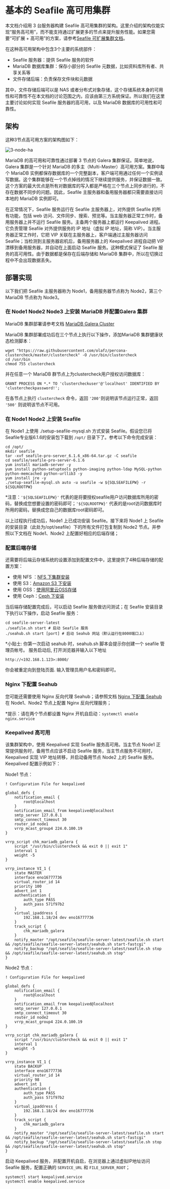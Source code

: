 # 基本的 Seafile 高可用集群

本文档介绍用 3 台服务器构建 Seafile 高可用集群的架构。这里介绍的架构仅能实现“服务高可用”，而不能支持通过扩展更多的节点来提升服务性能。如果您需要“可扩展 + 高可用”的方案，请参考[Seafile 可扩展集群文档](deploy_in_a_cluster.md)。

在这种高可用架构中包含3个主要的系统部件：

- Seafile 服务器：提供 Seafile 服务的软件
- MariaDB 数据库集群：保存小部分的 Seafile 元数据，比如资料库所有者、共享关系等
- 文件存储后端：负责保存文件块和元数据

其中，文件存储后端可以是 NAS 或者分布式对象存储，这个存储系统本身的可用性和可靠性不在本文档的讨论范围之内，应该由第三方系统保证。所以我们在这里主要讨论如何实现 Seafile 服务器的高可用，以及 MariaDB 数据库的可用性和可靠性。

## 架构

这种3节点高可用方案的架构图如下：

![3-node-ha](../images/3-node-ha.png)

MariaDB 的高可用和可靠性通过部署 3 节点的 Galera 集群保证。简单地说，Galera 集群是一个针对 MariaDB 的多主（Multi-Master）高可用方案。集群中每个 MariaDB 实例都保存数据库的一个完整副本，客户端可用通过任何一个实例读写数据。这个集群能够在一个节点掉线的情况下继续提供服务，并保证数据一致。这个方案的最大优点是所有对数据库的写入都是严格在三个节点上同步进行的，不存在数据不同步的问题。因此，Seafile 主服务器和备用服务器都只需要直接访问本地的 MariaDB 实例即可。

在正常情况下，Seafile 服务运行在 Seafile 主服务器上，对外提供 Seafile 的所有功能，包括 web 访问、文件同步、搜索、预览等。当主服务器正常工作时，备用服务器上并不运行 Seafile 服务。主备两个服务器上都运行 Keepalived 进程。它负责管理 Seafile 对外提供服务的 IP 地址（虚拟 IP 地址，简称 VIP）。当主服务器正常工作时，它把 VIP 关联在主服务器上，客户端通过主服务器访问 Seafile；当检测到主服务器宕机后，备用服务器上的 Keepalived 进程自动把 VIP 漂移到备用服务器，并自动在上面启动 Seafile 服务。这种模式保证了 Seafile 服务的高可用性。由于数据都是保存在后端存储和 MariaDB 集群中，所以在切换过程中不会出现数据丢失。

## 部署实现

以下我们把 Seafile 主服务器称为 Node1，备用服务器节点称为 Node2，第三个 MariaDB 节点称为 Node3。

### 在 Node1 Node2 Node3 上安装 MariaDB 并配置Galera 集群

MariaDB 集群部署请参考文档 [MariaDB Galera Cluster](https://mariadb.com/resources/blog/setting-mariadb-enterprise-cluster-part-2-how-set-mariadb-cluster)

MariaDB 集群部署成功后在三个节点上执行以下操作，添加MariaDB 集群健康状态检测脚本：

```
wget "https://raw.githubusercontent.com/olafz/percona-clustercheck/master/clustercheck" -O /usr/bin/clustercheck
cd /usr/bin
chmod 755 clustercheck
```

并在任意一个 MariaDB 群节点上为clustercheck用户授权访问数据库：

```
GRANT PROCESS ON *.* TO 'clustercheckuser'@'localhost' IDENTIFIED BY 'clustercheckpassword!';
```

在各节点上执行 `clustercheck` 命令，返回 `'200'`则说明该节点运行正常，返回 `'500'` 则说明该节点不可用。

### 在 Node1 Node2 上安装 Seafile

在 Node1 上使用 ./setup-seafile-mysql.sh 方式安装 Seafile。假设您已将Seafile专业版6.1.6的安装包下载到 `/opt/` 目录下了。参考以下命令完成安装：

```
cd /opt/
mkdir seafile
tar -xvf seafile-pro-server_6.1.6_x86-64.tar.gz -C seafile
cd seafile/seafile-pro-server-6.1.6
yum install mariadb-server -y
yum install python-setuptools python-imaging python-ldap MySQL-python python-memcached python-urllib3 -y
yum install jre -y
./setup-seafile-mysql.sh auto -u seafile -w ${SQLSEAFILEPW} -r ${SQLROOTPW}
```

*注意：`'${SQLSEAFILEPW}'` 代表的是将要授权seafile用户访问数据库所用的密码，替换成您想要设置的密码即可；`'${SQLROOTPW}'` 代表的是root访问数据库时所用的密码，替换成您自己的数据库root密码即可。

以上过程执行成功后，Node1 上已成功安装 Seafile。接下来将 Node1 上 Seafile 的安装目录（此处为/opt/seafile）下的所有文件打包复制到 Node2 节点。并参照以下文档在 Node1、Node2 上配置好相应的后端存储；

### 配置后端存储

还需要将后端云存储系统的设置添加到配置文件中，这里提供了4种后端存储的配置方案：

* 使用 NFS ：[NFS 下集群安装](setup_seafile_cluster_with_nfs.md)
* 使用 S3：[Amazon S3 下安装](setup_with_amazon_s3.md)
* 使用 OSS：[使用阿里云OSS存储](setup_with_oss.md)
* 使用 Ceph：[Ceph 下安装](setup_with_ceph.md)

当后端存储配置完成后，可以启动 Seafile 服务做访问测试；在 Seafile 安装目录下执行以下操作，启动 Seafile 服务：

```
cd seafile-server-latest
./seafile.sh start # 启动 Seafile 服务
./seahub.sh start [port] # 启动 Seahub 网站（默认运行在8000端口上）
```

*小贴士: 你第一次启动 seahub 时，seahub.sh 脚本会提示你创建一个 seafile 管理员帐号。
服务启动后, 打开浏览器并输入以下地址

```
http://<192.168.1.123>:8000/
```

你会被重定向到登陆页面. 输入管理员用户名和密码即可。

### Nginx 下配置 Seahub

您可能还需要使用 Nginx 反向代理 Seahub；请参照文档 [Nginx 下配置 Seahub](https://manual-cn.seafile.com/deploy/deploy_with_nginx.html) 在 Node1、Node2 节点上配置 Nginx 反向代理服务；

*提示：请在两个节点都设置 Nginx 开机自启动：`systemctl enable nginx.service`

### Keepalived 高可用

该集群架构中，使用 Keepalived 实现 Seafile 服务高可用。当主节点 Node1 正常提供服务时，备用节点应该不启动 Seafile 服务，当主节点服务不可用时，Keepalived 实现 VIP 地址转移，并启动备用节点 Node2 上的 Seafile 服务。
Keepalived 配置示例如下：

Node1 节点：

```
! Configuration File for keepalived
				
global_defs {
	notification_email {
		root@localhost
	}
	notification_email_from keepalived@localhost
	smtp_server 127.0.0.1
	smtp_connect_timeout 30
	router_id node1
	vrrp_mcast_group4 224.0.100.19
}

vrrp_script chk_mariadb_galera {
	script "/usr/bin/clustercheck && exit 0 || exit 1"
	interval 1
	weight -5
}

vrrp_instance VI_1 {
	state MASTER
	interface eno16777736
	virtual_router_id 14
	priority 100
	advert_int 1
	authentication {
		auth_type PASS
		auth_pass 571f97b2
	}
	virtual_ipaddress {
		192.168.1.18/24 dev eno16777736
	}
	track_script {
		chk_mariadb_galera
	}
	notify_master "/opt/seafile/seafile-server-latest/seafile.sh start && /opt/seafile/seafile-server-latest/seahub.sh start-fastcgi"
	notify_backup "/opt/seafile/seafile-server-latest/seafile.sh stop && /opt/seafile/seafile-server-latest/seahub.sh stop"
}
```

Node2 节点：

```
! Configuration File for keepalived
				
global_defs {
	notification_email {
		root@localhost
	}
	notification_email_from keepalived@localhost
	smtp_server 127.0.0.1
	smtp_connect_timeout 30
	router_id node2
	vrrp_mcast_group4 224.0.100.19
}

vrrp_script chk_mariadb_galera {
	script "/usr/bin/clustercheck && exit 0 || exit 1"
	interval 1
	weight -5
}

vrrp_instance VI_1 {
	state BACKUP
	interface eno16777736
	virtual_router_id 14
	priority 98
	advert_int 1
	authentication {
		auth_type PASS
		auth_pass 571f97b2
	}
	virtual_ipaddress {
		192.168.1.18/24 dev eno16777736
	}
	track_script {
		chk_mariadb_galera
	}
	notify_master "/opt/seafile/seafile-server-latest/seafile.sh start && /opt/seafile/seafile-server-latest/seahub.sh start-fastcgi"
	notify_backup "/opt/seafile/seafile-server-latest/seafile.sh stop && /opt/seafile/seafile-server-latest/seahub.sh stop"
}
```

启动 Keepalived 服务，并配置开机自启，在浏览器上通过虚拟IP地址访问 Seafile 服务，配置正确的 `SERVICE_URL` 和 `FILE_SERVER_ROOT`；

```
systemctl start keepalived.service
systemctl enable keepalived.service
```